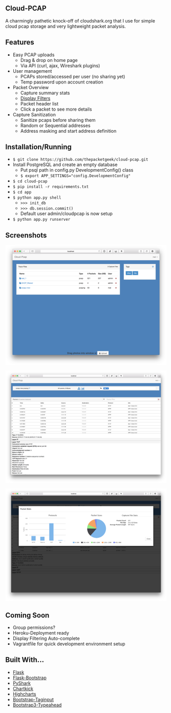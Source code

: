 ## Cloud-PCAP

A charmingly pathetic knock-off of cloudshark.org that I use for simple cloud pcap storage and very lightweight packet analysis.

## Features

* Easy PCAP uploads
	* Drag & drop on home page
	* Via API (curl, ajax, Wireshark plugins)
* User management
    * PCAPs stored/accessed per user (no sharing yet)
    * Temp password upon account creation
* Packet Overview
    * Capture summary stats
    * [Display Filters](http://wiki.wireshark.org/DisplayFilters)
    * Packet header list
    * Click a packet to see more details 
* Capture Sanitization
    * Sanitize pcaps before sharing them
    * Random or Sequential addresses
    * Address masking and start address definition

## Installation/Running

* `$ git clone https://github.com/thepacketgeek/cloud-pcap.git`
* Install PostgreSQL and create an empty database
	* Put psql path in config.py DevelopmentConfig() class
	* `$ export APP_SETTINGS="config.DevelopmentConfig"`
* `$ cd cloud-pcap`
* `$ pip install -r requirements.txt`
* `$ cd app`
* `$ python app.py shell`
    * `>>> init_db`
    * `>>> db.session.commit()`
   	* Default user admin/cloudpcap is now setup
* `$ python app.py runserver`

## Screenshots

![screenshot1](docs/cloud-pcap1.png "Screenshot #1")

![screenshot2](docs/cloud-pcap2.png "Screenshot #2")

![screenshot3](docs/cloud-pcap3.png "Screenshot #3")

## Coming Soon

* Group permissions?
* Heroku-Deployment ready
* Display Filtering Auto-complete
* Vagrantfile for quick development environment setup


## Built With...

* [Flask](http://flask.pocoo.org)
* [Flask-Bootstrap](http://pythonhosted.org/Flask-Bootstrap/)
* [PyShark](http://kiminewt.github.io/pyshark/)
* [Chartkick](https://github.com/mher/chartkick.py)
* [Highcharts](http://api.highcharts.com/highcharts)
* [Bootstrap-Taginput](http://timschlechter.github.io/bootstrap-tagsinput/examples/)
* [Bootstrap3-Typeahead](https://github.com/bassjobsen/Bootstrap-3-Typeahead)

